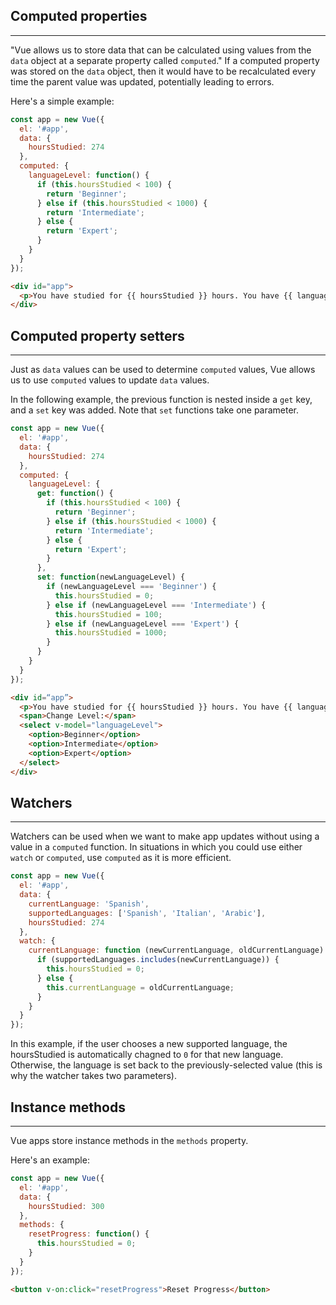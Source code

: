 ## Computed properties
---
"Vue allows us to store data that can be calculated using values from the `data` object at a separate property called `computed`."  If a computed property was stored on the `data` object, then it would have to be recalculated every time the parent value was updated, potentially leading to errors.

Here's a simple example:
```javascript
const app = new Vue({
  el: '#app',
  data: {
    hoursStudied: 274
  },
  computed: {
    languageLevel: function() {
      if (this.hoursStudied < 100) {
        return 'Beginner';
      } else if (this.hoursStudied < 1000) {
        return 'Intermediate';
      } else {
        return 'Expert';
      }
    }
  }
});
```

```html
<div id="app">
  <p>You have studied for {{ hoursStudied }} hours. You have {{ languageLevel }}-level mastery.</p>
</div>
```

## Computed property setters
---
Just as `data` values can be used to determine `computed` values, Vue allows us to use `computed` values to update `data` values.

In the following example, the previous function is nested inside a `get` key, and a `set` key was added.  Note that `set` functions take one parameter.

```javascript
const app = new Vue({
  el: '#app',
  data: {
    hoursStudied: 274
  },
  computed: {
    languageLevel: {
      get: function() {
        if (this.hoursStudied < 100) {
          return 'Beginner';
        } else if (this.hoursStudied < 1000) {
          return 'Intermediate';
        } else {
          return 'Expert';
        }
      },
      set: function(newLanguageLevel) {
        if (newLanguageLevel === 'Beginner') {
          this.hoursStudied = 0;
        } else if (newLanguageLevel === 'Intermediate') {
          this.hoursStudied = 100;
        } else if (newLanguageLevel === 'Expert') {
          this.hoursStudied = 1000;
        }
      }
    }
  }
});
```

```html
<div id=“app”>
  <p>You have studied for {{ hoursStudied }} hours. You have {{ languageLevel }}-level mastery.</p>
  <span>Change Level:</span>
  <select v-model="languageLevel">
    <option>Beginner</option>
    <option>Intermediate</option>
    <option>Expert</option>
  </select>
</div>
```

## Watchers
---
Watchers can be used when we want to make app updates without using a value in a `computed` function.  In situations in which you could use either `watch` or `computed`, use `computed` as it is more efficient.

```javascript
const app = new Vue({
  el: '#app',
  data: {
    currentLanguage: 'Spanish',
    supportedLanguages: ['Spanish', 'Italian', 'Arabic'],
    hoursStudied: 274
  },
  watch: {
    currentLanguage: function (newCurrentLanguage, oldCurrentLanguage) {
      if (supportedLanguages.includes(newCurrentLanguage)) {
        this.hoursStudied = 0;
      } else {
        this.currentLanguage = oldCurrentLanguage;
      }
    }
  }
});
```

In this example, if the user chooses a new supported language, the hoursStudied is automatically chagned to `0` for that new language.  Otherwise, the language is set back to the previously-selected value (this is why the watcher takes two parameters).

## Instance methods
---
Vue apps store instance methods in the `methods` property.

Here's an example:
```javascript
const app = new Vue({
  el: '#app',
  data: {
    hoursStudied: 300
  },
  methods: {
    resetProgress: function() {
      this.hoursStudied = 0;
    }
  }
});
```

```html
<button v-on:click="resetProgress">Reset Progress</button>
```
